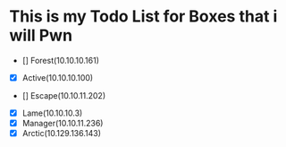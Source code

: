 # This is my Todo List for Boxes that i will Pwn

- [] Forest(10.10.10.161)
- [x] Active(10.10.10.100)
- []  Escape(10.10.11.202)
- [x] Lame(10.10.10.3)
- [x] Manager(10.10.11.236)
- [x] Arctic(10.129.136.143)